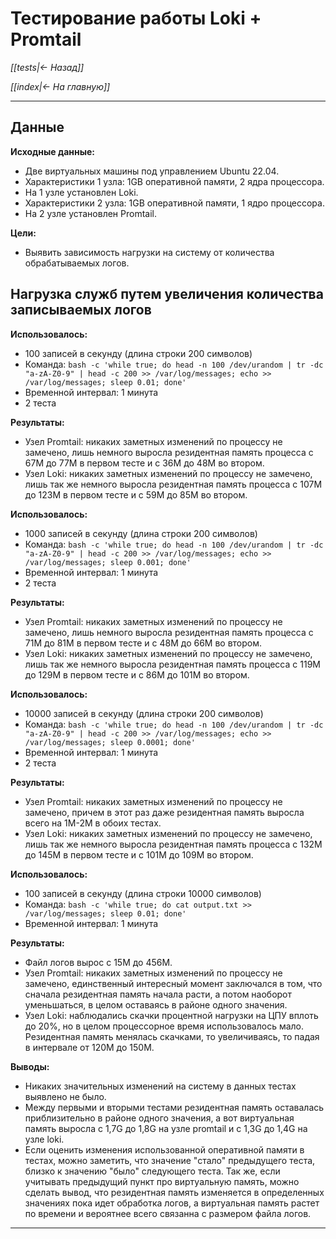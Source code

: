 # Тестирование работы Loki + Promtail

*[[tests|<- Назад]]*

*[[index|<- На главную]]*
***
## Данные

**Исходные данные:**

- Две виртуальных машины под управлением Ubuntu 22.04.
- Характеристики 1 узла: 1GB оперативной памяти, 2 ядра процессора.
- На 1 узле установлен Loki.
- Характеристики 2 узла: 1GB оперативной памяти, 1 ядро процессора.
- На 2 узле установлен Promtail.

**Цели:**

- Выявить зависимость нагрузки на систему от количества обрабатываемых логов.

## Нагрузка служб путем увеличения количества записываемых логов

**Использовалось:**

- 100 записей в секунду (длина строки 200 символов)
- Команда: `bash -c 'while true; do head -n 100 /dev/urandom | tr -dc "a-zA-Z0-9" | head -c 200 >> /var/log/messages; echo >> /var/log/messages; sleep 0.01; done'`
- Временной интервал: 1 минута
- 2 теста

**Результаты:**

- Узел Promtail: никаких заметных изменений по процессу не замечено, лишь немного выросла резидентная память процесса с 67M до 77M в первом тесте и с 36M до 48M во втором.
- Узел Loki: никаких заметных изменений по процессу не замечено, лишь так же немного выросла резидентная память процесса с 107M до 123M в первом тесте и с 59M до 85M во втором.

**Использовалось:**

- 1000 записей в секунду (длина строки 200 символов)
- Команда: `bash -c 'while true; do head -n 100 /dev/urandom | tr -dc "a-zA-Z0-9" | head -c 200 >> /var/log/messages; echo >> /var/log/messages; sleep 0.001; done'`
- Временной интервал: 1 минута
- 2 теста

**Результаты:**

- Узел Promtail: никаких заметных изменений по процессу не замечено, лишь немного выросла резидентная память процесса с 71M до 81M в первом тесте и с 48M до 66M во втором.
- Узел Loki: никаких заметных изменений по процессу не замечено, лишь так же немного выросла резидентная память процесса с 119M до 129M в первом тесте и с 86M до 101M во втором.

**Использовалось:**

- 10000 записей в секунду (длина строки 200 символов)
- Команда: `bash -c 'while true; do head -n 100 /dev/urandom | tr -dc "a-zA-Z0-9" | head -c 200 >> /var/log/messages; echo >> /var/log/messages; sleep 0.0001; done'`
- Временной интервал: 1 минута
- 2 теста

**Результаты:**

- Узел Promtail: никаких заметных изменений по процессу не замечено, причем в этот раз даже резидентная память выросла всего на 1M-2M в обоих тестах.
- Узел Loki: никаких заметных изменений по процессу не замечено, лишь так же немного выросла резидентная память процесса с 132M до 145M в первом тесте и с 101M до 109M во втором.

**Использовалось:**

- 100 записей в секунду (длина строки 10000 символов)
- Команда: `bash -c 'while true; do cat output.txt >> /var/log/messages; sleep 0.01; done'`
- Временной интервал: 1 минута

**Результаты:**

- Файл логов вырос с 15M до 456M.
- Узел Promtail: никаких заметных изменений по процессу не замечено, единственный интересный момент заключался в том, что сначала резидентная память начала расти, а потом наоборот уменьшаться, в целом оставаясь в районе одного значения.
- Узел Loki: наблюдались скачки процентной нагрузки на ЦПУ вплоть до 20%, но в целом процессорное время использовалось мало. Резидентная память менялась скачками, то увеличиваясь, то падая в интервале от 120M до 150M.

**Выводы:**

- Никаких значительных изменений на систему в данных тестах выявлено не было.
- Между первыми и вторыми тестами резидентная память оставалась приблизительно в районе одного значения, а вот виртуальная память выросла с 1,7G до 1,8G на узле promtail и с 1,3G до 1,4G на узле loki.
- Если оценить изменения использованной оперативной памяти в тестах, можно заметить, что значение "стало" предыдущего теста, близко к значению "было" следующего теста. Так же, если учитывать предыдущий пункт про виртуальную память, можно сделать вывод, что резидентная память изменяется в определенных значениях пока идет обработка логов, а виртуальная память растет по времени и вероятнее всего связанна с размером файла логов.

***